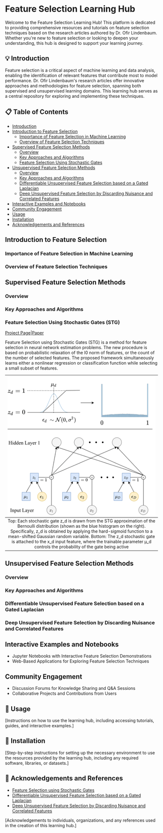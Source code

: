 # Feature Selection Learning Hub

Welcome to the Feature Selection Learning Hub! This platform is dedicated to providing comprehensive resources and tutorials on feature selection techniques based on the research articles authored by Dr. Ofir Lindenbaum. Whether you're new to feature selection or looking to deepen your understanding, this hub is designed to support your learning journey.

## :bulb: Introduction

Feature selection is a critical aspect of machine learning and data analysis, enabling the identification of relevant features that contribute most to model performance. Dr. Ofir Lindenbaum's research articles offer innovative approaches and methodologies for feature selection, spanning both supervised and unsupervised learning domains. This learning hub serves as a central repository for exploring and implementing these techniques.

## :clipboard: Table of Contents

- [Introduction](#bulb-introduction)
- [Introduction to Feature Selection](#introduction-to-feature-selection)
  - [Importance of Feature Selection in Machine Learning](#importance-of-feature-selection-in-machine-learning)
  - [Overview of Feature Selection Techniques](#overview-of-feature-selection-techniques)
- [Supervised Feature Selection Methods](#supervised-feature-selection-methods)
  - [Overview](#overview)
  - [Key Approaches and Algorithms](#key-approaches-and-algorithms)
  - [Feature Selection Using Stochastic Gates](#feature-selection-using-stochastic-gates-stg)
- [Unsupervised Feature Selection Methods](#unsupervised-feature-selection-methods)
  - [Overview](#overview-1)
  - [Key Approaches and Algorithms](#key-approaches-and-algorithms-1)
  - [Differentiable Unsupervised Feature Selection based on a Gated Laplacian](#differentiable-unsupervised-feature-selection-based-on-a-gated-laplacian)
  - [Deep Unsupervised Feature Selection by Discarding Nuisance and Correlated Features](#deep-unsupervised-feature-selection-by-discarding-nuisance-and-correlated-features)
- [Interactive Examples and Notebooks](#interactive-examples-and-notebooks)
- [Community Engagement](#community-engagement)
- [Usage](#hammer-usage)
- [Installation](#electric_plug-installation)
- [Acknowledgements and References](#mag_right-acknowledgements-and-references)

## Introduction to Feature Selection

### Importance of Feature Selection in Machine Learning
### Overview of Feature Selection Techniques

## Supervised Feature Selection Methods

### Overview
### Key Approaches and Algorithms
### Feature Selection Using Stochastic Gates (STG)
[Project Page](https://runopti.github.io/stg/)|[Paper](https://proceedings.icml.cc/static/paper_files/icml/2020/5085-Paper.pdf)

Feature Selection using Stochastic Gates (STG) is a method for feature selection in neural network estimation problems. 
The new procedure is based on probabilistic relaxation of
the l0 norm of features, or the count of the number of selected features.
The proposed framework simultaneously learns either a nonlinear regression or classification function while selecting a small subset of features.

|![stg_image](stg_figure1_left.png)|
|:--:|
|Top: Each stochastic gate z_d is drawn from the STG approximation of the Bernoulli distribution (shown as the blue histogram on the right). Specifically, z_d is obtained by applying the hard-sigmoid function to a mean-shifted Gaussian random variable. Bottom: The z_d stochastic gate is attached to the x_d input feature, where the trainable parameter µ_d controls the probability of the gate being active|


## Unsupervised Feature Selection Methods

### Overview
### Key Approaches and Algorithms
### Differentiable Unsupervised Feature Selection based on a Gated Laplacian
### Deep Unsupervised Feature Selection by Discarding Nuisance and Correlated Features

## Interactive Examples and Notebooks

- Jupyter Notebooks with Interactive Feature Selection Demonstrations
- Web-Based Applications for Exploring Feature Selection Techniques

## Community Engagement

- Discussion Forums for Knowledge Sharing and Q&A Sessions
- Collaborative Projects and Contributions from Users

## :hammer: Usage

[Instructions on how to use the learning hub, including accessing tutorials, guides, and interactive examples.]

## :electric_plug: Installation

[Step-by-step instructions for setting up the necessary environment to use the resources provided by the learning hub, including any required software, libraries, or datasets.]

## :mag_right: Acknowledgements and References

- [Feature Selection using Stochastic Gates](https://proceedings.icml.cc/static/paper_files/icml/2020/5085-Paper.pdf)
- [Differentiable Unsupervised Feature Selection based on a Gated Laplacian](https://example.com)
- [Deep Unsupervised Feature Selection by Discarding Nuisance and Correlated Features](https://example.com)

[Acknowledgements to individuals, organizations, and any references used in the creation of this learning hub.]

